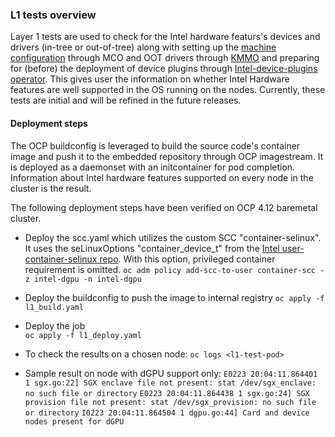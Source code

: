 ### L1 tests overview
Layer 1 tests are used to check for the Intel hardware featurs's devices and drivers (in-tree or out-of-tree) along with setting up the [machine configuration](https://github.com/intel-sandbox/intel.dgpu.operator.prototype/tree/main/machine_configuration) through MCO and OOT drivers through [KMMO](https://github.com/intel-sandbox/intel.dgpu.operator.prototype#how-to-provision-intel-dgpu-on-ocp) and preparing for (before) the deployment of device plugins through [Intel-device-plugins operator](https://github.com/intel-sandbox/intel.dgpu.operator.prototype#installation---intel-device-plugins-operator). This gives user the information on whether Intel Hardware features are well supported in the OS running on the nodes. Currently, these tests are initial and will be refined in the future releases.

#### Deployment steps
The OCP buildconfig is leveraged to build the source code's container image and push it to the embedded repository through OCP imagestream. It is deployed as a daemonset with an initcontainer for pod completion. Information about Intel hardware features supported on every node in the cluster is the result.

The following deployment steps have been verified on OCP 4.12 baremetal cluster.
* Deploy the scc.yaml which utilizes the custom SCC "container-selinux". It uses the seLinuxOptions "container_device_t" from the [Intel user-container-selinux repo](https://github.com/intel/user-container-selinux). With this option, privileged container requirement is omitted.
 `oc adm policy add-scc-to-user container-scc -z intel-dgpu -n intel-dgpu`

* Deploy the buildconfig to push the image to internal registry
`oc apply -f l1_build.yaml`
* Deploy the job  
`oc apply -f l1_deploy.yaml`
* To check the results on a chosen node:
`oc logs <l1-test-pod>`
* Sample result on node with dGPU support only:
`E0223 20:04:11.864401 1 sgx.go:22] SGX enclave file not present: stat /dev/sgx_enclave: no such file or directory`
`E0223 20:04:11.864438 1 sgx.go:24] SGX provision file not present: stat /dev/sgx_provision: no such file or directory`
`I0223 20:04:11.864504 1 dgpu.go:44] Card and device nodes present for dGPU`
